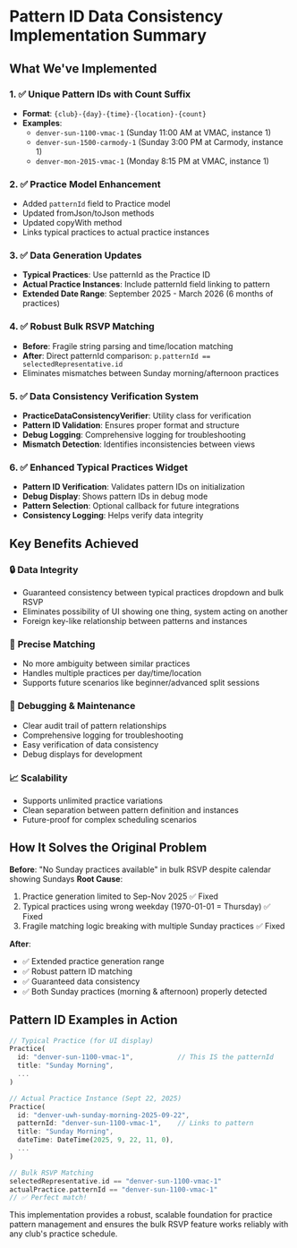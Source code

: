 # Pattern ID Data Consistency Implementation Summary

## What We've Implemented

### 1. ✅ Unique Pattern IDs with Count Suffix
- **Format**: `{club}-{day}-{time}-{location}-{count}`
- **Examples**: 
  - `denver-sun-1100-vmac-1` (Sunday 11:00 AM at VMAC, instance 1)
  - `denver-sun-1500-carmody-1` (Sunday 3:00 PM at Carmody, instance 1)
  - `denver-mon-2015-vmac-1` (Monday 8:15 PM at VMAC, instance 1)

### 2. ✅ Practice Model Enhancement
- Added `patternId` field to Practice model
- Updated fromJson/toJson methods
- Updated copyWith method
- Links typical practices to actual practice instances

### 3. ✅ Data Generation Updates
- **Typical Practices**: Use patternId as the Practice ID
- **Actual Practice Instances**: Include patternId field linking to pattern
- **Extended Date Range**: September 2025 - March 2026 (6 months of practices)

### 4. ✅ Robust Bulk RSVP Matching
- **Before**: Fragile string parsing and time/location matching
- **After**: Direct patternId comparison: `p.patternId == selectedRepresentative.id`
- Eliminates mismatches between Sunday morning/afternoon practices

### 5. ✅ Data Consistency Verification System
- **PracticeDataConsistencyVerifier**: Utility class for verification
- **Pattern ID Validation**: Ensures proper format and structure
- **Debug Logging**: Comprehensive logging for troubleshooting
- **Mismatch Detection**: Identifies inconsistencies between views

### 6. ✅ Enhanced Typical Practices Widget
- **Pattern ID Verification**: Validates pattern IDs on initialization
- **Debug Display**: Shows pattern IDs in debug mode
- **Pattern Selection**: Optional callback for future integrations
- **Consistency Logging**: Helps verify data integrity

## Key Benefits Achieved

### 🔒 **Data Integrity**
- Guaranteed consistency between typical practices dropdown and bulk RSVP
- Eliminates possibility of UI showing one thing, system acting on another
- Foreign key-like relationship between patterns and instances

### 🎯 **Precise Matching**
- No more ambiguity between similar practices
- Handles multiple practices per day/time/location
- Supports future scenarios like beginner/advanced split sessions

### 🔧 **Debugging & Maintenance**
- Clear audit trail of pattern relationships
- Comprehensive logging for troubleshooting
- Easy verification of data consistency
- Debug displays for development

### 📈 **Scalability**
- Supports unlimited practice variations
- Clean separation between pattern definition and instances
- Future-proof for complex scheduling scenarios

## How It Solves the Original Problem

**Before**: "No Sunday practices available" in bulk RSVP despite calendar showing Sundays
**Root Cause**: 
1. Practice generation limited to Sep-Nov 2025 ✅ Fixed
2. Typical practices using wrong weekday (1970-01-01 = Thursday) ✅ Fixed  
3. Fragile matching logic breaking with multiple Sunday practices ✅ Fixed

**After**: 
- ✅ Extended practice generation range
- ✅ Robust pattern ID matching
- ✅ Guaranteed data consistency
- ✅ Both Sunday practices (morning & afternoon) properly detected

## Pattern ID Examples in Action

```dart
// Typical Practice (for UI display)
Practice(
  id: "denver-sun-1100-vmac-1",           // This IS the patternId
  title: "Sunday Morning",
  ...
)

// Actual Practice Instance (Sept 22, 2025)
Practice(
  id: "denver-uwh-sunday-morning-2025-09-22",
  patternId: "denver-sun-1100-vmac-1",    // Links to pattern
  title: "Sunday Morning", 
  dateTime: DateTime(2025, 9, 22, 11, 0),
  ...
)

// Bulk RSVP Matching
selectedRepresentative.id == "denver-sun-1100-vmac-1"
actualPractice.patternId == "denver-sun-1100-vmac-1"
// ✅ Perfect match!
```

This implementation provides a robust, scalable foundation for practice pattern management and ensures the bulk RSVP feature works reliably with any club's practice schedule.
